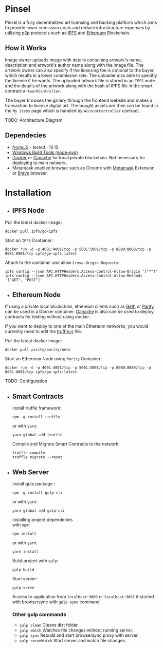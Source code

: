 # Pinsel

Pinsel is a fully decentralized art licensing and backing platform which aims to provide lower comission costs and reduce infrastructure expenses by utilizing p2p protocols such as [IPFS](https://ipfs.io/) and [Ethereum](https://www.ethereum.org/) Blockchain.

## How it Works

Image owner uploads image with details containing artwork's name, description and artwork's author name along with the image file. The artwork owner can also specify if the licensing fee is optional to the buyer which results in a lower commission rate. The uploader also able to specifiy the license if he wants. The uploaded artwork file is stored in an `IPFS` node and the details of the artwork along with the hash of IPFS file in the smart contract `ArtworkController`.  

The buyer browses the gallery through the frontend website and makes a transaction to license digital art. The bought assets are then can be found in the `My Items` page which is handled by `AccountController` contract.

TODO: Architecture Diagram

## Dependecies

* [NodeJS](https://nodejs.org/en/) - tested : 10.15
* [Windows Build Tools (node-gyp)](https://github.com/nodejs/node-gyp)
* [Docker](https://www.docker.com/) or [Ganache](https://truffleframework.com/ganache) for local private blockchain. Not necessary for deploying to main network.
* Metamask enabled browser such as Chrome with [Metamask](https://metamask.io/) Extension or [Brave](https://brave.com/) browser.

# Installation

* ## IPFS Node

Pull the latest docker image:

```
docker pull ipfs/go-ipfs
```

Start an `IPFS` Container:
```
docker run -d -p 4001:4001/tcp -p 5001:5001/tcp -p 8080:8080/tcp -p 8081:8081/tcp ipfs/go-ipfs:latest
```

Attach to the container and allow `Cross-Origin-Requests`:
```
ipfs config --json API.HTTPHeaders.Access-Control-Allow-Origin '["*"]'
ipfs config --json API.HTTPHeaders.Access-Control-Allow-Methods '["GET", "POST"]'
```


* ## Ethereum Node

If using a private local blockchain, ethereum clients such as [Geth](https://geth.ethereum.org/) or [Parity](https://www.parity.io/) can be used in a Docker container. [Ganache](https://truffleframework.com/ganache) is also can be used to deploy contracts for testing without using docker.

If you want to deploy to one of the main Ethereum networks, you would currently need to edit the [truffle.js](/truffle.js) file.

Pull the latest docker image:

```
docker pull parity/parity:beta
```

Start an Ethereum Node using `Parity` Container:
```
docker run -d -p 4001:4001/tcp -p 5001:5001/tcp -p 8080:8080/tcp -p 8081:8081/tcp ipfs/go-ipfs:latest
```

TODO: Configuration

* ## Smart Contracts

  Install truffle framework:
  ```
  npm -g install truffle
  ```
  or with `yarn`:
  ```
  yarn global add truffle
  ```

  Compile and Migrate Smart Contracts to the network:
  ```
  truffle compile
  truffle migrate --reset
  ```

* ## Web Server

  Install gulp package :
  ```
  npm -g install gulp-cli
  ```
  or with `yarn`:
  ```
  yarn global add gulp-cli
  ```

  Installing project dependecies  
  with `npm`:
  ```
  npm install
  ```
  or with `yarn`:
  ```
  yarn install
  ```

  Build project with `gulp`:
  ```
  gulp build
  ```

  Start server:
  ```
  gulp serve
  ```
    Access to application from `localhost:3000` or `localhost:3001` if started with browsersync with `gulp sync` command

  ### Other gulp commands
  * ```gulp clean``` Cleans dist folder.
  * ```gulp watch``` Watches file changes without running server.
  * ```gulp sync``` Rebuild and start browsersync proxy with server.
  * ```gulp serveWatch``` Start server and watch file changes.